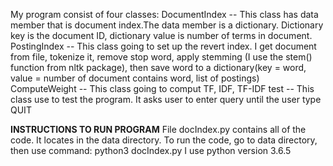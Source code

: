 My program consist of four classes:
   DocumentIndex -- This class has data member that is document index.The data
   		    member is a dictionary. Dictionary key is the document ID,
		    dictionary value is number of terms in document.
   PostingIndex  -- This class going to set up the revert index. I get document
   		    from file, tokenize it, remove stop word, apply stemming 
		    (I use the stem() function from nltk package), then save
		    word to a dictionary(key = word, value = number of document
		    contains word, list of postings)
   ComputeWeight -- This class going to comput TF, IDF, TF-IDF
   test          -- This class use to test the program. It asks user to enter
                    query until the user type QUIT

**INSTRUCTIONS TO RUN PROGRAM**
File docIndex.py contains all of the code. It locates in the data directory.
To run the code, go to data directory, then use command: python3 docIndex.py
I use python version 3.6.5
   		    
